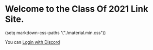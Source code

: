 # Welcome to the Class Of 2021 Link Site.
(setq markdown-css-paths '("./material.min.css"))

<p>You can <a href="https://www.youtube.com/watch?v=cSAp9sBzPbc">Login with Discord</a></p>
